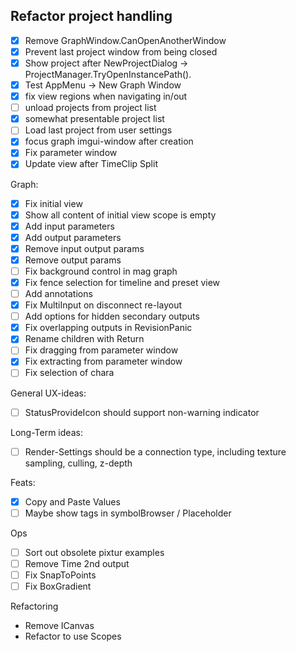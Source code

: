 ﻿## Refactor project handling 

- [x] Remove GraphWindow.CanOpenAnotherWindow
- [x] Prevent last project window from being closed
- [x] Show project after NewProjectDialog -> ProjectManager.TryOpenInstancePath().
- [x] Test AppMenu -> New Graph Window
- [x] fix view regions when navigating in/out
- [ ] unload projects from project list
- [x] somewhat presentable project list
- [ ] Load last project from user settings
- [x] focus graph imgui-window after creation
- [x] Fix parameter window
- [x] Update view after TimeClip Split

Graph:
- [x] Fix initial view 
- [x] Show all content of initial view scope is empty
- [x] Add input parameters
- [x] Add output parameters
- [x] Remove input output params
- [x] Remove output params
- [ ] Fix background control in mag graph
- [x] Fix fence selection for timeline and preset view
- [ ] Add annotations
- [x] Fix MultiInput on disconnect re-layout
- [ ] Add options for hidden secondary outputs
- [x] Fix overlapping outputs in RevisionPanic
- [x] Rename children with Return
- [ ] Fix dragging from parameter window
- [x] Fix extracting from parameter window
- [ ] Fix selection of chara

General UX-ideas:

- [ ] StatusProvideIcon should support non-warning indicator

Long-Term ideas:
- [ ] Render-Settings should be a connection type, including texture sampling, culling, z-depth 


Feats:
- [x] Copy and Paste Values
- [ ] Maybe show tags in symbolBrowser / Placeholder

Ops
- [ ] Sort out obsolete pixtur examples
- [ ] Remove Time 2nd output
- [ ] Fix SnapToPoints
- [ ] Fix BoxGradient

Refactoring
- Remove ICanvas
- Refactor to use Scopes